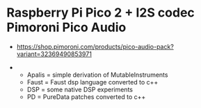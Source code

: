 # Raspberry Pi Pico 2 + I2S codec Pimoroni Pico Audio

- https://shop.pimoroni.com/products/pico-audio-pack?variant=32369490853971


- - Apalis = simple derivation of MutableInstruments
  - Faust = Faust dsp language converted to c++
  - DSP = some native DSP experiments
  - PD = PureData patches converted to c++
